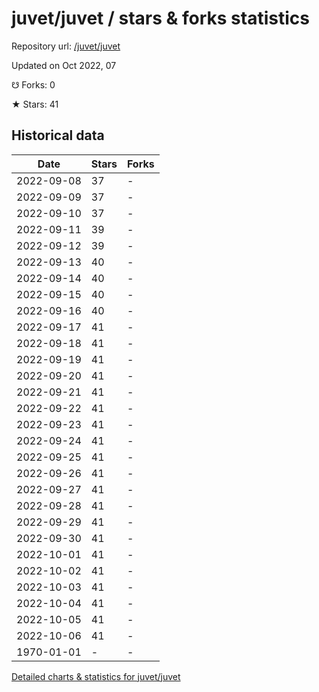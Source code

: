 # juvet/juvet / stars & forks statistics

Repository url: [/juvet/juvet](https://github.com/juvet/juvet)

Updated on Oct 2022, 07

☋ Forks: 0

★ Stars: 41

## Historical data
| Date | Stars | Forks |
|------|-------|-------|
| 2022-09-08 | 37 | - | 
| 2022-09-09 | 37 | - | 
| 2022-09-10 | 37 | - | 
| 2022-09-11 | 39 | - | 
| 2022-09-12 | 39 | - | 
| 2022-09-13 | 40 | - | 
| 2022-09-14 | 40 | - | 
| 2022-09-15 | 40 | - | 
| 2022-09-16 | 40 | - | 
| 2022-09-17 | 41 | - | 
| 2022-09-18 | 41 | - | 
| 2022-09-19 | 41 | - | 
| 2022-09-20 | 41 | - | 
| 2022-09-21 | 41 | - | 
| 2022-09-22 | 41 | - | 
| 2022-09-23 | 41 | - | 
| 2022-09-24 | 41 | - | 
| 2022-09-25 | 41 | - | 
| 2022-09-26 | 41 | - | 
| 2022-09-27 | 41 | - | 
| 2022-09-28 | 41 | - | 
| 2022-09-29 | 41 | - | 
| 2022-09-30 | 41 | - | 
| 2022-10-01 | 41 | - | 
| 2022-10-02 | 41 | - | 
| 2022-10-03 | 41 | - | 
| 2022-10-04 | 41 | - | 
| 2022-10-05 | 41 | - | 
| 2022-10-06 | 41 | - | 
| 1970-01-01 | - | - | 


[Detailed charts & statistics for juvet/juvet](https://reviewgithub.com/rep/juvet/juvet)
